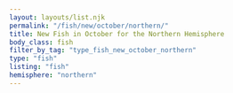 ```yaml
---
layout: layouts/list.njk
permalink: "/fish/new/october/northern/"
title: New Fish in October for the Northern Hemisphere
body_class: fish
filter_by_tag: "type_fish_new_october_northern"
type: "fish"
listing: "fish"
hemisphere: "northern"
---
```

